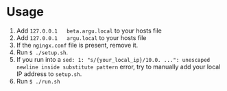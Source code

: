 # Usage

1. Add `127.0.0.1   beta.argu.local` to your hosts file
1. Add `127.0.0.1   argu.local` to your hosts file
1. If the `ngingx.conf` file is present, remove it.
1. Run `$ ./setup.sh`.
1. If you run into a `sed: 1: "s/{your_local_ip}/10.0. ...": unescaped newline inside substitute pattern` error, try to manually add your local IP address to `setup.sh`.
1. Run `$ ./run.sh`
